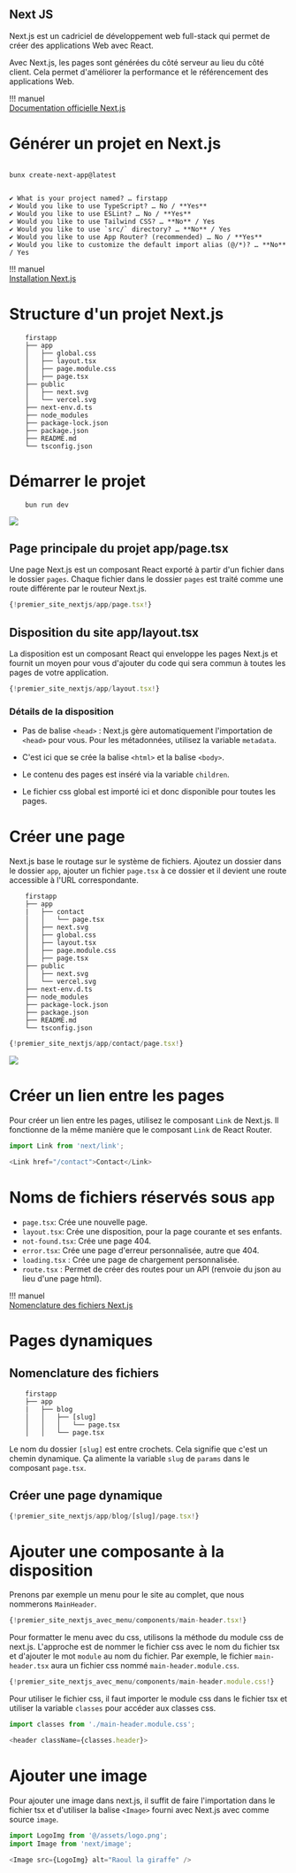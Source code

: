 ## Next JS

Next.js est un cadriciel de développement web full-stack qui permet de créer des applications Web avec React. 

Avec Next.js, les pages sont générées du côté serveur au lieu du côté client. Cela permet d'améliorer la performance et le référencement des applications Web.

!!! manuel  
    [Documentation officielle Next.js](https://nextjs.org/docs) 

# Générer un projet en Next.js

``` nodejsrepl title="console"

bunx create-next-app@latest


✔ What is your project named? … firstapp
✔ Would you like to use TypeScript? … No / **Yes**
✔ Would you like to use ESLint? … No / **Yes**
✔ Would you like to use Tailwind CSS? … **No** / Yes
✔ Would you like to use `src/` directory? … **No** / Yes
✔ Would you like to use App Router? (recommended) … No / **Yes**
✔ Would you like to customize the default import alias (@/*)? … **No** / Yes  
```

!!! manuel  
    [Installation Next.js](https://nextjs.org/docs/getting-started/installation) 


# Structure d'un projet Next.js

``` text title="Structure d'un projet Next.js"
    firstapp
    ├── app
    │   ├── global.css
    │   ├── layout.tsx
    │   ├── page.module.css
    │   ├── page.tsx
    ├── public
    │   ├── next.svg
    │   └── vercel.svg
    ├── next-env.d.ts
    ├── node_modules
    ├── package-lock.json
    ├── package.json
    ├── README.md
    └── tsconfig.json
```

# Démarrer le projet

``` nodejsrepl title="console"
    bun run dev
```

![](images/premier_site_nextjs.png)

## Page principale du projet app/page.tsx

Une page Next.js est un composant React exporté à partir d'un fichier dans le dossier `pages`. Chaque fichier dans le dossier `pages` est traité comme une route différente par le routeur Next.js.
    
``` ts title="app/page.tsx"
{!premier_site_nextjs/app/page.tsx!}
```

## Disposition du site app/layout.tsx

La disposition est un composant React qui enveloppe les pages Next.js et fournit un moyen pour vous d'ajouter du code qui sera commun à toutes les pages de votre application.

``` ts title="app/layout.tsx"
{!premier_site_nextjs/app/layout.tsx!}
```

### Détails de la disposition

- Pas de balise `<head>` : Next.js gère automatiquement l'importation de `<head>` pour vous. Pour les métadonnées, utilisez la variable `metadata`.  

- C'est ici que se crée la balise `<html>` et la balise `<body>`.  

- Le contenu des pages est inséré via la variable `children`.  

- Le fichier css global est importé ici et donc disponible pour toutes les pages.  

# Créer une page  

Next.js base le routage sur le système de fichiers. Ajoutez un dossier dans le dossier `app`, ajouter un fichier `page.tsx` à ce dossier et il devient une route accessible à l'URL correspondante.

``` text title="ajout d'une page contact dans Next.js"
    firstapp
    ├── app
    |   ├── contact
    │   │   └── page.tsx
    │   ├── next.svg
    │   ├── global.css
    │   ├── layout.tsx
    │   ├── page.module.css
    │   ├── page.tsx
    ├── public
    │   ├── next.svg
    │   └── vercel.svg
    ├── next-env.d.ts
    ├── node_modules
    ├── package-lock.json
    ├── package.json
    ├── README.md
    └── tsconfig.json
```

``` ts title="app/contact/page.tsx"
{!premier_site_nextjs/app/contact/page.tsx!}
```  

![](images/premier_site_nextjs_contact.png)  


# Créer un lien entre les pages

Pour créer un lien entre les pages, utilisez le composant `Link` de Next.js. Il fonctionne de la même manière que le composant `Link` de React Router.  

``` ts title="app/page.tsx"
import Link from 'next/link';

<Link href="/contact">Contact</Link>
```

# Noms de fichiers réservés sous `app`  

- `page.tsx`: Crée une nouvelle page.  
- `layout.tsx`: Crée une disposition, pour la page courante et ses enfants.  
- `not-found.tsx`: Crée une page 404.  
- `error.tsx`: Crée une page d'erreur personnalisée, autre que 404.  
- `loading.tsx` : Crée une page de chargement personnalisée.  
- `route.tsx` : Permet de créer des routes pour un API (renvoie du json au lieu d'une page html).  

!!! manuel  
    [Nomenclature des fichiers Next.js]( https://nextjs.org/docs/app/api-reference/file-conventions)  

# Pages dynamiques  

## Nomenclature des fichiers  

``` text title="ajout d'une page contact dans Next.js"
    firstapp
    ├── app
    |   ├── blog
    │   │   ├── [slug]
    │   │   │   └── page.tsx
    │   │   └── page.tsx
```

Le nom du dossier `[slug]` est entre crochets. Cela signifie que c'est un chemin dynamique. Ça alimente la variable `slug` de `params` dans le composant `page.tsx`.  

## Créer une page dynamique  

``` ts title="app/blog/[slug]/page.tsx"
{!premier_site_nextjs/app/blog/[slug]/page.tsx!}
```  

# Ajouter une composante à la disposition  

Prenons par exemple un menu pour le site au complet, que nous nommerons `MainHeader`.  

``` ts title="app/components/main-header.tsx"
{!premier_site_nextjs_avec_menu/components/main-header.tsx!}
```

Pour formatter le menu avec du css, utilisons la méthode du module css de next.js. L'approche est de nommer le fichier css avec le nom du fichier tsx et d'ajouter le mot `module` au nom du fichier. Par exemple, le fichier `main-header.tsx` aura un fichier css nommé `main-header.module.css`.

``` ts title="app/components/main-header.module.css"
{!premier_site_nextjs_avec_menu/components/main-header.module.css!}
```

Pour utiliser le fichier css, il faut importer le module css dans le fichier tsx et utiliser la variable `classes` pour accéder aux classes css.

``` ts title="app/components/main-header.tsx"
import classes from './main-header.module.css';

<header className={classes.header}>
```

# Ajouter une image

Pour ajouter une image dans next.js, il suffit de faire l'importation dans le fichier tsx et d'utiliser la balise `<Image>` fourni avec Next.js avec comme source `image`.

``` ts title="app/components/main-header.tsx"  
import LogoImg from '@/assets/logo.png';
import Image from 'next/image';

<Image src={LogoImg} alt="Raoul la giraffe" />
```

